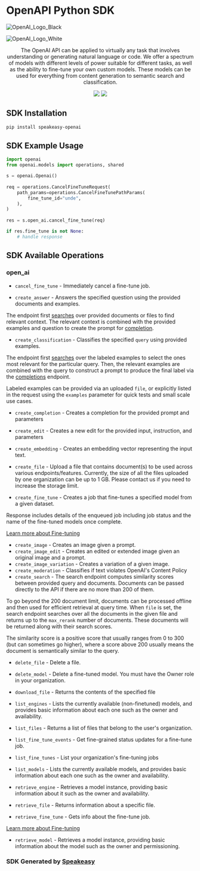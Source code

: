 # OpenAPI Python SDK

![OpenAI_Logo_Black](https://user-images.githubusercontent.com/6267663/220744241-48f469af-40b6-4d7f-ab48-8426b30189f0.svg#gh-dark-mode-only)

![OpenAI_Logo_White](https://user-images.githubusercontent.com/6267663/220744513-66c99d0e-ed91-4577-982f-e7128d35ce95.svg#gh-light-mode-only)


<div align="center">
   <p>The OpenAI API can be applied to virtually any task that involves understanding or generating natural language or code. We offer a spectrum of models with different levels of power suitable for different tasks, as well as the ability to fine-tune your own custom models. These models can be used for everything from content generation to semantic search and classification.</p>
   <a href="https://github.com/speakeasy-sdks/openai-python-sdk/actions"><img src="https://img.shields.io/github/actions/workflow/status/Leonardo-Interactive/leonardo-ts-sdk/speakeasy_sdk_generate.yml?style=for-the-badge" /></a>
   <a href="https://platform.openai.com/docs/introduction"><img src="https://img.shields.io/static/v1?label=Docs&message=API Ref&color=2ca47c&style=for-the-badge" /></a>
</div>

<!-- Start SDK Installation -->
## SDK Installation

```bash
pip install speakeasy-openai
```
<!-- End SDK Installation -->

## SDK Example Usage
<!-- Start SDK Example Usage -->
```python
import openai
from openai.models import operations, shared

s = openai.Openai()
   
req = operations.CancelFineTuneRequest(
    path_params=operations.CancelFineTunePathParams(
        fine_tune_id="unde",
    ),
)
    
res = s.open_ai.cancel_fine_tune(req)

if res.fine_tune is not None:
    # handle response
```
<!-- End SDK Example Usage -->

<!-- Start SDK Available Operations -->
## SDK Available Operations


### open_ai

* `cancel_fine_tune` - Immediately cancel a fine-tune job.

* `create_answer` - Answers the specified question using the provided documents and examples.

The endpoint first [searches](/docs/api-reference/searches) over provided documents or files to find relevant context. The relevant context is combined with the provided examples and question to create the prompt for [completion](/docs/api-reference/completions).

* `create_classification` - Classifies the specified `query` using provided examples.

The endpoint first [searches](/docs/api-reference/searches) over the labeled examples
to select the ones most relevant for the particular query. Then, the relevant examples
are combined with the query to construct a prompt to produce the final label via the
[completions](/docs/api-reference/completions) endpoint.

Labeled examples can be provided via an uploaded `file`, or explicitly listed in the
request using the `examples` parameter for quick tests and small scale use cases.

* `create_completion` - Creates a completion for the provided prompt and parameters
* `create_edit` - Creates a new edit for the provided input, instruction, and parameters
* `create_embedding` - Creates an embedding vector representing the input text.
* `create_file` - Upload a file that contains document(s) to be used across various endpoints/features. Currently, the size of all the files uploaded by one organization can be up to 1 GB. Please contact us if you need to increase the storage limit.

* `create_fine_tune` - Creates a job that fine-tunes a specified model from a given dataset.

Response includes details of the enqueued job including job status and the name of the fine-tuned models once complete.

[Learn more about Fine-tuning](/docs/guides/fine-tuning)

* `create_image` - Creates an image given a prompt.
* `create_image_edit` - Creates an edited or extended image given an original image and a prompt.
* `create_image_variation` - Creates a variation of a given image.
* `create_moderation` - Classifies if text violates OpenAI's Content Policy
* `create_search` - The search endpoint computes similarity scores between provided query and documents. Documents can be passed directly to the API if there are no more than 200 of them.

To go beyond the 200 document limit, documents can be processed offline and then used for efficient retrieval at query time. When `file` is set, the search endpoint searches over all the documents in the given file and returns up to the `max_rerank` number of documents. These documents will be returned along with their search scores.

The similarity score is a positive score that usually ranges from 0 to 300 (but can sometimes go higher), where a score above 200 usually means the document is semantically similar to the query.

* `delete_file` - Delete a file.
* `delete_model` - Delete a fine-tuned model. You must have the Owner role in your organization.
* `download_file` - Returns the contents of the specified file
* `list_engines` - Lists the currently available (non-finetuned) models, and provides basic information about each one such as the owner and availability.
* `list_files` - Returns a list of files that belong to the user's organization.
* `list_fine_tune_events` - Get fine-grained status updates for a fine-tune job.

* `list_fine_tunes` - List your organization's fine-tuning jobs

* `list_models` - Lists the currently available models, and provides basic information about each one such as the owner and availability.
* `retrieve_engine` - Retrieves a model instance, providing basic information about it such as the owner and availability.
* `retrieve_file` - Returns information about a specific file.
* `retrieve_fine_tune` - Gets info about the fine-tune job.

[Learn more about Fine-tuning](/docs/guides/fine-tuning)

* `retrieve_model` - Retrieves a model instance, providing basic information about the model such as the owner and permissioning.
<!-- End SDK Available Operations -->

### SDK Generated by [Speakeasy](https://docs.speakeasyapi.dev/docs/using-speakeasy/client-sdks)
